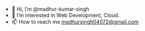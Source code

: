 - 👋 Hi, I’m @madhur-kumar-singh
- 👀 I’m interested in Web Development, Cloud. 
- 📫 How to reach me madhursingh04072@gmail.com

<!---
madhur-kumar-singh/madhur-kumar-singh is a ✨ special ✨ repository because its `README.md` (this file) appears on your GitHub profile.
You can click the Preview link to take a look at your changes.
--->
